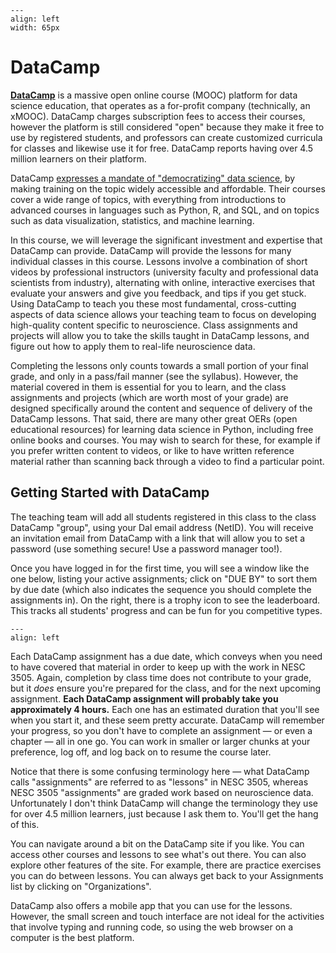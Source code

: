 ```{figure} images/datacamp.png
---
align: left
width: 65px
```
# DataCamp

[**DataCamp**](https://datacamp.com) is a massive open online course (MOOC) platform for data science education, that operates as a for-profit company  (technically, an xMOOC). DataCamp charges subscription fees to access their courses, however the platform is still considered "open" because they make it free to use by registered students, and professors can create customized curricula for classes and likewise use it for free. DataCamp reports having over 4.5 million learners on their platform.

DataCamp [expresses a mandate of "democratizing" data science](https://talentedlearning.com/growing-online-training-business-datacamp-ceo-podcast/), by making training on the topic widely accessible and affordable. Their courses cover a wide range of topics, with everything from introductions to advanced courses in languages such as Python, R, and SQL, and on topics such as data visualization, statistics, and machine learning.

In this course, we will leverage the significant investment and expertise that DataCamp can provide. DataCamp will provide the lessons for many individual classes in this course. Lessons involve a combination of short videos by professional instructors (university faculty and professional data scientists from industry), alternating with online, interactive exercises that evaluate your answers and give you feedback, and tips if you get stuck. Using DataCamp to teach you these most fundamental, cross-cutting aspects of data science allows your teaching team to focus on developing high-quality content specific to neuroscience. Class assignments and projects will allow you to take the skills taught in DataCamp lessons, and figure out how to apply them to real-life neuroscience data.

Completing the lessons only counts towards a small portion of your final grade, and only in a pass/fail manner (see the syllabus). However, the material covered in them is essential for you to learn, and the class assignments and projects (which are worth most of your grade) are designed specifically around the content and sequence of delivery of the DataCamp lessons. That said, there are many other great OERs (open educational resources) for learning data science in Python, including free online books and courses. You may wish to search for these, for example if you prefer written content to videos, or like to have written reference material rather than scanning back through a video to find a particular point.

## Getting Started with DataCamp

The teaching team will add all students registered in this class to the class DataCamp "group", using your Dal email address (NetID). You will receive an invitation email from DataCamp with a link that will allow you to set a password (use something secure! Use a password manager too!).

Once you have logged in for the first time, you will see a window like the one below, listing your active assignments; click on "DUE BY" to sort them by due date (which also indicates the sequence you should complete the assignments in). On the right, there is a trophy icon to see the leaderboard. This tracks all students' progress and can be fun for you competitive types.

```{figure} images/datacamp_assignments.png
---
align: left
```

Each DataCamp assignment has a due date, which conveys when you need to have covered that material in order to keep up with the work in NESC 3505. Again, completion by class time does not contribute to your grade, but it *does* ensure you're prepared for the class, and for the next upcoming assignment. **Each DataCamp assignment will probably take you approximately 4 hours.** Each one has an estimated duration that you'll see when you start it, and these seem pretty accurate. DataCamp will remember your progress, so you don't have to complete an assignment — or even a chapter — all in one go. You can work in smaller or larger chunks at your preference, log off, and log back on to resume the course later.

Notice that there is some confusing terminology here — what DataCamp calls "assignments" are referred to as "lessons" in NESC 3505, whereas NESC 3505 "assignments" are graded work based on neuroscience data. Unfortunately I don't think DataCamp will change the terminology they use for over 4.5 million learners, just because I ask them to. You'll get the hang of this.

You can navigate around a bit on the DataCamp site if you like. You can access other courses and lessons to see what's out there. You can also explore other features of the site. For example, there are practice exercises you can do between lessons. You can always get back to your Assignments list by clicking on "Organizations".

DataCamp also offers a mobile app that you can use for the lessons. However, the small screen and touch interface are not ideal for the activities that involve typing and running code, so using the web browser on a computer is the best platform.
